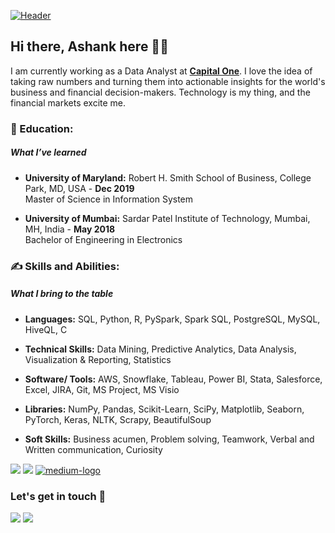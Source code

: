 [![Header]( https://gist.githubusercontent.com/rowhitswami/8e1b262ffc0f2368890b72fbe26bacb5/raw/068f8cb8d21e579e5d46f75918c64eeaf97f19a0/hello.gif "Header")](https://ashanksm35.wixsite.com/)
## Hi there, Ashank here 👋🏻 
I am currently working as a Data Analyst at [**Capital One**](http://www.capitalone.com/). I love the idea of taking raw numbers and turning them into actionable insights for the world's business and financial decision-makers. Technology is my thing, and the financial markets excite me. 
<br/>


###  &#x1f3eb; Education:
##### What I’ve learned

* **University of Maryland:** Robert H. Smith School of Business, College Park, MD, USA - **Dec 2019**<br/>
Master of Science in Information System                                                                                                                                             

* **University of Mumbai:** Sardar Patel Institute of Technology, Mumbai, MH, India - **May 2018**<br/>
Bachelor of Engineering in Electronics                                                                                                                                             



### &#x270d; Skills and Abilities:
##### What I bring to the table

* **Languages:** SQL, Python, R, PySpark, Spark SQL, PostgreSQL, MySQL, HiveQL, C  
* **Technical Skills:**  Data Mining, Predictive Analytics, Data Analysis, Visualization & Reporting, Statistics

* **Software/ Tools:** AWS, Snowflake, Tableau, Power BI, Stata, Salesforce, Excel, JIRA, Git, MS Project, MS Visio

* **Libraries:** NumPy, Pandas, Scikit-Learn, SciPy, Matplotlib, Seaborn, PyTorch, Keras, NLTK, Scrapy, BeautifulSoup 

* **Soft Skills:** Business acumen, Problem solving, Teamwork, Verbal and Written communication, Curiosity

[<img target="_blank" src="https://img.icons8.com/color/48/000000/tableau-software.png"/>](https://public.tableau.com/profile/ashank#!/) 
[<img target="_blank" src="https://img.icons8.com/windows/48/26e07f/hackerrank.png"/>](https://www.hackerrank.com/ashank_more?hr_r=1) 
[<img target="_blank" src="https://img.icons8.com/ios/50/medium-logo.png" alt="medium-logo"/>](https://medium.com/@ashanksm) 

### Let's get in touch 📱

[<img target="_blank" src="https://img.icons8.com/color/48/000000/skype--v4.png"/>](https://join.skype.com/invite/DdusuNLSkQHz) 
[<img target="_blank" src="https://img.icons8.com/color/48/4a90e2/linkedin-circled--v2.png"/>](https://medium.com/@ashanksm) 


